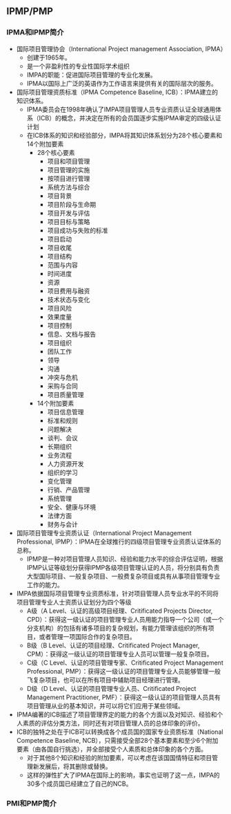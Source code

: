 ## IPMP/PMP

### IPMA和IPMP简介

- 国际项目管理协会（International Project management Association, IPMA）
	- 创建于1965年。
	- 是一个非盈利性的专业性国际学术组织
	- IMPA的职能：促进国际项目管理的专业化发展。
	- IPMA以国际上广泛的英语作为工作语言来提供有关的国际层次的服务。
- 国际项目管理资质标准（IPMA Competence Baseline, ICB）：IPMA建立的知识体系。
	- IPMA委员会在1998年确认了IMPA项目管理人员专业资质认证全球通用体系（ICB）的概念，并决定在所有的会员国逐步实施IPMA审定的四级认证计划
	- 在ICB体系的知识和经验部分，IMPA将其知识体系划分为28个核心要素和14个附加要素
		- 28个核心要素
			- 项目和项目管理
			- 项目管理的实施
			- 按项目进行管理
			- 系统方法与综合
			- 项目背景
			- 项目阶段与生命期
			- 项目开发与评估
			- 项目目标与策略
			- 项目成功与失败的标准
			- 项目启动
			- 项目收尾
			- 项目结构
			- 范围与内容
			- 时间进度
			- 资源
			- 项目费用与融资
			- 技术状态与变化
			- 项目风险
			- 效果度量
			- 项目控制
			- 信息、文档与报告
			- 项目组织
			- 团队工作
			- 领导
			- 沟通
			- 冲突与危机
			- 采购与合同
			- 项目质量管理
		- 14个附加要素
			- 项目信息管理
			- 标准和规则
			- 问题解决
			- 谈判、会议
			- 长期组织
			- 业务流程
			- 人力资源开发
			- 组织的学习
			- 变化管理
			- 行销、产品管理
			- 系统管理
			- 安全、健康与环境
			- 法律方面
			- 财务与会计
- 国际项目管理专业资质认证（International Project Management Professional, IPMP）：IPMA在全球推行的四级项目管理专业资质认证体系的总称。
	- IPMP是一种对项目管理人员知识、经验和能力水平的综合评估证明，根据IPMP认证等级划分获得IPMP各级项目管理认证的人员，将分别具有负责大型国际项目、一般复杂项目、一般费复杂项目或具有从事项目管理专业工作的能力。
- IMPA依据国际项目管理专业资质标准，针对项目管理人员专业水平的不同将项目管理专业人士资质认证划分为四个等级
	- A级（A Level、认证的高级项目经理、Critificated Projects Director, CPD）：获得这一级认证的项目管理专业人员用能力指导一个公司（或一个分支机构）的包括有诸多项目的复杂规划，有能力管理该组织的所有项目，或者管理一项国际合作的复杂项目。
	- B级（B Level、认证的项目经理、Critificated Project Manager, CPM）：获得这一级认证的项目管理专业人员可以管理一般复杂项目。
	- C级（C Level、认证的项目管理专家、Critificated Project Management Professional, PMP）：获得这一级认证的项目管理专业人员能够管理一般飞复杂项目，也可以在所有项目中辅助项目经理进行管理。
	- D级（D Level、认证的项目管理专业人员、Critificated Project Management Practitioner, PMF）：获得这一级认证的项目管理人员具有项目管理从业的基本知识，并可以将它们应用于某些领域。
- IPMA编著的ICB描述了项目管理界定的能力的各个方面以及对知识、经验和个人素质的评估分类方法，同时还有对项目管理人员的总体印象的评价。
- ICB的独特之处在于ICB可以转换成各个成员国的国家专业资质标准（National Competence Baseline, NCB），只需接受全部28个基本要素和至少6个附加要素（由各国自行挑选），并全部接受个人素质和总体印象的各个方面。
	- 对于其他8个知识和经验的附加要素，可以考虑在该国国情特征和项目管理新发展后，将其删除或替换。
	- 这样的弹性扩大了IPMA在国际上的影响，事实也证明了这一点，IMPA的30多个成员国已经建立了自己的NCB。

### PMI和PMP简介